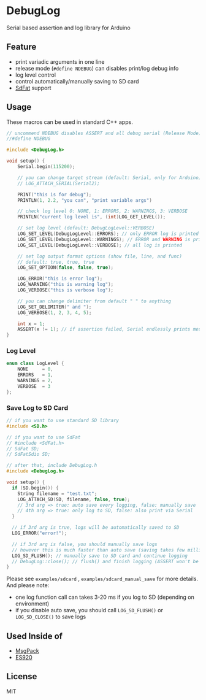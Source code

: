 # DebugLog

Serial based assertion and log library for Arduino


## Feature

- print variadic arguments in one line
- release mode (`#define NDEBUG`) can disables print/log debug info
- log level control
- control automatically/manually saving to SD card
- [SdFat](https://github.com/greiman/SdFat) support


## Usage

These macros can be used in standard C++ apps.

```C++
// uncommend NDEBUG disables ASSERT and all debug serial (Release Mode)
//#define NDEBUG

#include <DebugLog.h>

void setup() {
    Serial.begin(115200);

    // you can change target stream (default: Serial, only for Arduino)
    // LOG_ATTACH_SERIAL(Serial2);

    PRINT("this is for debug");
    PRINTLN(1, 2.2, "you can", "print variable args")

    // check log level 0: NONE, 1: ERRORS, 2: WARNINGS, 3: VERBOSE
    PRINTLN("current log level is", (int)LOG_GET_LEVEL());

    // set log level (default: DebugLogLevel::VERBOSE)
    LOG_SET_LEVEL(DebugLogLevel::ERRORS); // only ERROR log is printed
    LOG_SET_LEVEL(DebugLogLevel::WARNINGS); // ERROR and WARNING is printed
    LOG_SET_LEVEL(DebugLogLevel::VERBOSE); // all log is printed

    // set log output format options (show file, line, and func)
    // default: true, true, true
    LOG_SET_OPTION(false, false, true);

    LOG_ERROR("this is error log");
    LOG_WARNING("this is warning log");
    LOG_VERBOSE("this is verbose log");

    // you can change delimiter from default " " to anything
    LOG_SET_DELIMITER(" and ");
    LOG_VERBOSE(1, 2, 3, 4, 5);

    int x = 1;
    ASSERT(x != 1); // if assertion failed, Serial endlessly prints message
}
```

### Log Level

```C++
enum class LogLevel {
    NONE     = 0,
    ERRORS   = 1,
    WARNINGS = 2,
    VERBOSE  = 3
};
```

### Save Log to SD Card

```C++
// if you want to use standard SD library
#include <SD.h>

// if you want to use SdFat
// #include <SdFat.h>
// SdFat SD;
// SdFatSdio SD;

// after that, include DebugLog.h
#include <DebugLog.h>

void setup() {
  if (SD.begin()) {
    String filename = "test.txt";
    LOG_ATTACH_SD(SD, filename, false, true);
    // 3rd arg => true: auto save every logging, false: manually save
    // 4th arg => true: only log to SD, false: also print via Serial
  }

  // if 3rd arg is true, logs will be automatically saved to SD
  LOG_ERROR("error!");

  // if 3rd arg is false, you should manually save logs
  // however this is much faster than auto save (saving takes few milliseconds)
  LOG_SD_FLUSH(); // manually save to SD card and continue logging
  // DebugLog::close(); // flush() and finish logging (ASSERT won't be saved to SD)
}
```

Please see `examples/sdcard` , `examples/sdcard_manual_save` for more details. And please note:

- one log function call can takes 3-20 ms if you log to SD (depending on environment)
- if you disable auto save, you should call `LOG_SD_FLUSH()` or `LOG_SD_CLOSE()` to save logs


## Used Inside of

- [MsgPack](https://github.com/hideakitai/MsgPack)
- [ES920](https://github.com/hideakitai/ES920)


## License

MIT


